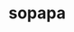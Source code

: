 # sopapa<!DOCTYPE html>
<html lang="en">
<head>
    <meta charset="UTF-8">
    <meta http-equiv="X-UA-Compatible" content="IE=edge">
    <meta name="viewport" content="width=device-width, initial-scale=1.0">
    <title>curriculum vitae
      
    </title>
</head>

<body> 

    <img src="https://randomuser.me/api/portraits/women/74.jpg" alt="foto mia">
    <hgroup>
        <h1> <strong>Pamela Diaz</strong></h1>
    <header>
        
          <h2> <strong>Curriculum vitae</strong> </h2>
            <img id="cv" class="fadeInUp" src="https://i.imgur.com/GVUBi6u.png" alt="cv">
          </hgroup>
        </div>
      </header>
      
      <!-- Main section -->
      <section role="main" class="container_16">
        <div class="grid_16">
          <!-- About me -->
          <div class="grid_8 fadeInLeft">
            <img class="icon" src="https://i.imgur.com/8msw88z.png" alt="sobre mí">
            <h3>datos personales</h3>
                <p>dni 20202020 </p>
                <p>Domicilio AV cardo 2222</p>
                <p>e mail sopapajkd@gmail</p>
      
          <!-- knowledge -->
          <div class="grid_8 knowledge fadeInRight">
            <img class="icon" src="https://i.imgur.com/x1sZUlS.png" alt="Conocimientos">
            <h3>Conocimientos</h3>
            <ul class="values">
              <li>secundario completo<span style="width: 90%;"></span></li>
              <li>terciario curso desarrollo web<span style="width: 85%;"></span></li>
              <li>terciario curso ingles avanzado<span style="width: 80%;"></span></li>
             
            </ul>
          </div>
        </div>
      
        <!-- Experience -->
        <div class="grid_16 experiences appear">
          <img class="icon" src="https://i.imgur.com/gIXe1cf.png" alt="Experiencias">
          <h3>Experiencias</h3>
          <ul>
             <li>
              <h4><strong>agencia de turismo </strong></h4>
              <span class="site">Freelance</span>
              <span class="date">2020/2022</span>
              <p>supermecados repositora.</p>
            </li>
            <li>
            
          </ul>
        </div>
      
      
             
      
        <!-- Social Media -->
        <div class="grid_8 socialmedia fadeInUp">
          <img class="icon" src="https://i.imgur.com/mTJKfOj.png" alt="sobre mí">
          <h3>Social Media - Contactar</h3>
          <div>
            
            <a href="#"><img class="social" src="https://imgur.com/kouWDG0.png"  alt="LinkedIn"></a>
          </div>
          <div>
            <a href="#"><img class="social" src="https://imgur.com/PXBh6dj.png" alt="Twitter"></a>
            <a href="#"><img class="social" src="https://imgur.com/jKIJuCJ.png" alt="Facebook"></a>
            
          </div>
        </div>
        
        <!-- Information -->
        <div class="grid_8 information fadeInUp">
          <img class="icon" src="https://i.imgur.com/1JUepNb.png" alt="Otros datos">
          <h3>Otros datos</h3>
          <ul class="information">
            <li>Inglés nivel medio</li>
            <li>Facilidad para trabajar en equipo</li>
            <li class="">Aprendizaje rápido en nuevas tecnologías</li>
           
          </ul>
        </div>
       
      </section>

</body>
</html>
